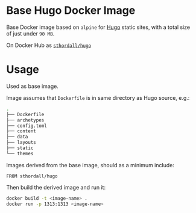 # Base Hugo Docker Image
Base Docker image based on `alpine` for [Hugo](http://gohugo.io/) static sites,
with a total size of just under `90 MB`.

On Docker Hub as [`sthordall/hugo`](https://hub.docker.com/r/sthordall/hugo/)

# Usage
Used as base image.

Image assumes that `Dockerfile` is in same directory as Hugo source, e.g.:

```bash
.
├── Dockerfile
├── archetypes
├── config.toml
├── content
├── data
├── layouts
├── static
└── themes
```

Images derived from the base image, should as a minimum include:
```
FROM sthordall/hugo
```

Then build the derived image and run it:
```bash
docker build -t <image-name> .
docker run -p 1313:1313 <image-name>
```

